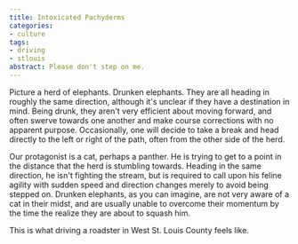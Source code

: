 ```yaml
---
title: Intoxicated Pachyderms
categories:
- culture
tags:
- driving
- stlouis
abstract: Please don't step on me.
---
```


Picture a herd of elephants.  Drunken elephants.  They are all heading in roughly the same direction, although it's unclear if they have a destination in mind.  Being drunk, they aren't very efficient about moving forward, and often swerve towards one another and make course corrections with no apparent purpose.  Occasionally, one will decide to take a break and head directly to the left or right of the path, often from the other side of the herd.

Our protagonist is a cat, perhaps a panther.  He is trying to get to a point in the distance that the herd is stumbling towards.  Heading in the same direction, he isn't fighting the stream, but is required to call upon his feline agility with sudden speed and direction changes merely to avoid being stepped on.  Drunken elephants, as you can imagine, are not very aware of a cat in their midst, and are usually unable to overcome their momentum by the time the realize they are about to squash him.

This is what driving a roadster in West St. Louis County feels like.
